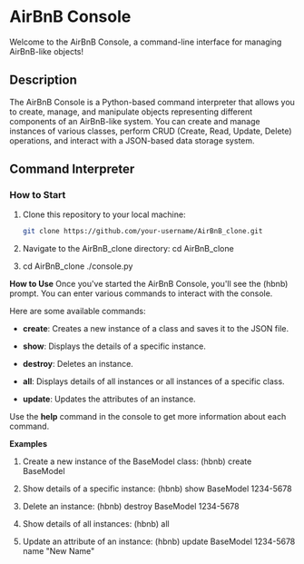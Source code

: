 # AirBnB Console

Welcome to the AirBnB Console, a command-line interface for managing AirBnB-like objects!

## Description

The AirBnB Console is a Python-based command interpreter that allows you to create, manage, and manipulate objects representing different components of an AirBnB-like system. You can create and manage instances of various classes, perform CRUD (Create, Read, Update, Delete) operations, and interact with a JSON-based data storage system.

## Command Interpreter

### How to Start

1. Clone this repository to your local machine:

   ```bash
   git clone https://github.com/your-username/AirBnB_clone.git

2. Navigate to the AirBnB_clone directory:
	cd AirBnB_clone

3. cd AirBnB_clone
	./console.py


**How to Use**
Once you've started the AirBnB Console, you'll see the (hbnb) prompt. You can enter various commands to interact with the console.

Here are some available commands:

* **create**: Creates a new instance of a class and saves it to the JSON file.

* **show**: Displays the details of a specific instance.

* **destroy**: Deletes an instance.

* **all**: Displays details of all instances or all instances of a specific class.

* **update**: Updates the attributes of an instance.


Use the **help** command in the console to get more information about each command.



**Examples**

1. Create a new instance of the BaseModel class:
	(hbnb) create BaseModel

2. Show details of a specific instance:
	(hbnb) show BaseModel 1234-5678

3. Delete an instance:
	(hbnb) destroy BaseModel 1234-5678

4. Show details of all instances:
	(hbnb) all

5. Update an attribute of an instance:
	(hbnb) update BaseModel 1234-5678 name "New Name"


